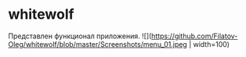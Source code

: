 # whitewolf
Представлен функционал приложения.
![](https://github.com/Filatov-Oleg/whitewolf/blob/master/Screenshots/menu_01.jpeg | width=100)
